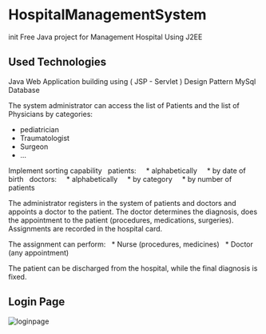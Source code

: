# HospitalManagementSystem
init
Free Java project for Management Hospital Using J2EE

## Used Technologies
Java Web Application building using ( JSP - Servlet )
Design Pattern
MySql Database

The system administrator can access the list of Patients and the list of Physicians by categories:
 
 * pediatrician
 
 * Traumatologist
 
 * Surgeon
 
 * ...

Implement sorting capability
  patients:
    * alphabetically
    * by date of birth
  doctors:
    * alphabetically
    * by category
    * by number of patients

The administrator registers in the system of patients and doctors and appoints a doctor to the patient. The doctor determines the diagnosis, does the appointment to the patient (procedures, medications, surgeries). Assignments are recorded in the hospital card.

The assignment can perform:
  * Nurse (procedures, medicines)
  * Doctor (any appointment)

The patient can be discharged from the hospital, while the final diagnosis is fixed.

## Login Page
![loginpage](https://user-images.githubusercontent.com/16304318/36003719-e2f0baac-0d37-11e8-91f7-d0618ca542b2.png)
